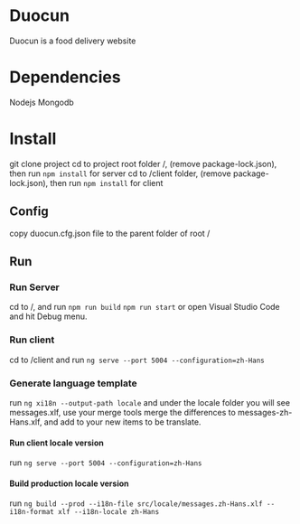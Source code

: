 # Duocun

Duocun is a food delivery website

# Dependencies

Nodejs 
Mongodb

# Install
git clone project
cd to project root folder /, (remove package-lock.json), then run `npm install` for server
cd to /client folder, (remove package-lock.json), then run `npm install` for client


## Config
copy duocun.cfg.json file to the parent folder of root /

## Run

### Run Server
cd to /, and run `npm run build`
`npm run start` or open Visual Studio Code and hit Debug menu.

### Run client
cd to /client and run `ng serve --port 5004 --configuration=zh-Hans`


### Generate language template
run `ng xi18n --output-path locale` and under the locale folder you will see messages.xlf, use your merge tools merge the differences to messages-zh-Hans.xlf, and add <target> to your new items to be translate.

#### Run client locale version
run `ng serve --port 5004 --configuration=zh-Hans`

#### Build production locale version
run `ng build --prod --i18n-file src/locale/messages.zh-Hans.xlf --i18n-format xlf --i18n-locale zh-Hans`


